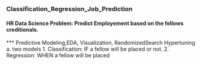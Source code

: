 ### Classification_Regression_Job_Prediction

#### HR Data Science Problem: Predict Employement based on the fellows creditionals.
*** Predictive Modeling,EDA, Visualization, RandomizedSearch Hypertuning a. two models 1. Classification: IF a fellow will be placed or not. 2. Regression: WHEN a fellow will be placed
